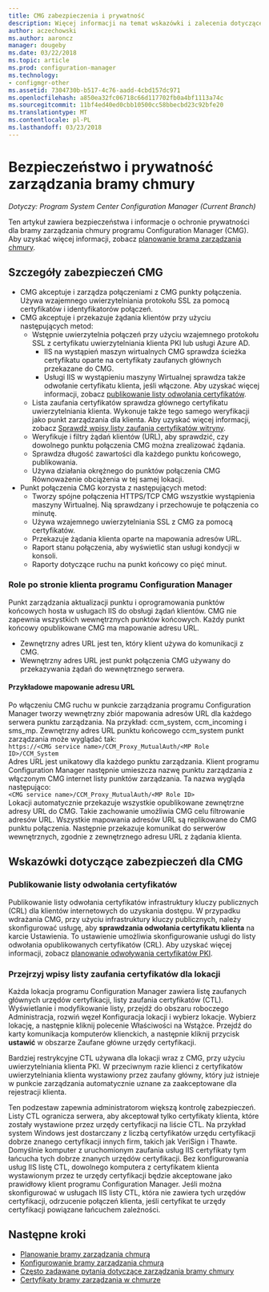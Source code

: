 ```yaml
---
title: CMG zabezpieczenia i prywatność
description: Więcej informacji na temat wskazówki i zalecenia dotyczące zabezpieczeń i prywatności z bramą zarządzania w chmurze.
author: aczechowski
ms.author: aaroncz
manager: dougeby
ms.date: 03/22/2018
ms.topic: article
ms.prod: configuration-manager
ms.technology:
- configmgr-other
ms.assetid: 7304730b-b517-4c76-aadd-4cbd157dc971
ms.openlocfilehash: a850ea32fc06718c66d117702fb0a4bf1113a74c
ms.sourcegitcommit: 11bf4ed40ed0cbb10500cc58bbecbd23c92bfe20
ms.translationtype: MT
ms.contentlocale: pl-PL
ms.lasthandoff: 03/23/2018
---
```

# <a name="security-and-privacy-for-the-cloud-management-gateway"></a>Bezpieczeństwo i prywatność zarządzania bramy chmury

*Dotyczy: Program System Center Configuration Manager (Current Branch)*

Ten artykuł zawiera bezpieczeństwa i informacje o ochronie prywatności dla bramy zarządzania chmury programu Configuration Manager (CMG). Aby uzyskać więcej informacji, zobacz [planowanie brama zarządzania chmury](/sccm/core/clients/manage/cmg/plan-cloud-management-gateway).

## <a name="cmg-security-details"></a>Szczegóły zabezpieczeń CMG
- CMG akceptuje i zarządza połączeniami z CMG punkty połączenia. Używa wzajemnego uwierzytelniania protokołu SSL za pomocą certyfikatów i identyfikatorów połączeń.
- CMG akceptuje i przekazuje żądania klientów przy użyciu następujących metod:
    - Wstępnie uwierzytelnia połączeń przy użyciu wzajemnego protokołu SSL z certyfikatu uwierzytelniania klienta PKI lub usługi Azure AD. 
      - IIS na wystąpień maszyn wirtualnych CMG sprawdza ścieżka certyfikatu oparte na certyfikaty zaufanych głównych przekazane do CMG.
      - Usługi IIS w wystąpieniu maszyny Wirtualnej sprawdza także odwołanie certyfikatu klienta, jeśli włączone. Aby uzyskać więcej informacji, zobacz [publikowanie listy odwołania certyfikatów](#bkmk_crl).
    - Lista zaufania certyfikatów sprawdza głównego certyfikatu uwierzytelniania klienta. Wykonuje także tego samego weryfikacji jako punkt zarządzania dla klienta. Aby uzyskać więcej informacji, zobacz [Sprawdź wpisy listy zaufania certyfikatów witryny](#bkmk_ctl).
    - Weryfikuje i filtry żądań klientów (URL), aby sprawdzić, czy dowolnego punktu połączenia CMG można zrealizować żądania.  
    - Sprawdza długość zawartości dla każdego punktu końcowego, publikowania.
    - Używa działania okrężnego do punktów połączenia CMG Równoważenie obciążenia w tej samej lokacji.
- Punkt połączenia CMG korzysta z następujących metod:
    - Tworzy spójne połączenia HTTPS/TCP CMG wszystkie wystąpienia maszyny Wirtualnej. Nią sprawdzany i przechowuje te połączenia co minutę.
    - Używa wzajemnego uwierzytelniania SSL z CMG za pomocą certyfikatów.
    - Przekazuje żądania klienta oparte na mapowania adresów URL.
    - Raport stanu połączenia, aby wyświetlić stan usługi kondycji w konsoli.
    - Raporty dotyczące ruchu na punkt końcowy co pięć minut.

### <a name="configuration-manager-client-facing-roles"></a>Role po stronie klienta programu Configuration Manager
Punkt zarządzania aktualizacji punktu i oprogramowania punktów końcowych hosta w usługach IIS do obsługi żądań klientów. CMG nie zapewnia wszystkich wewnętrznych punktów końcowych. Każdy punkt końcowy opublikowane CMG ma mapowanie adresu URL.
  - Zewnętrzny adres URL jest ten, który klient używa do komunikacji z CMG.
  - Wewnętrzny adres URL jest punkt połączenia CMG używany do przekazywania żądań do wewnętrznego serwera.

#### <a name="url-mapping-example"></a>Przykładowe mapowanie adresu URL
Po włączeniu CMG ruchu w punkcie zarządzania programu Configuration Manager tworzy wewnętrzny zbiór mapowania adresów URL dla każdego serwera punktu zarządzania. Na przykład: ccm_system, ccm_incoming i sms_mp. Zewnętrzny adres URL punktu końcowego ccm_system punkt zarządzania może wyglądać tak:  
`https://<CMG service name>/CCM_Proxy_MutualAuth/<MP Role ID>/CCM_System`  
Adres URL jest unikatowy dla każdego punktu zarządzania. Klient programu Configuration Manager następnie umieszcza nazwę punktu zarządzania z włączonym CMG internet listy punktów zarządzania. Ta nazwa wygląda następująco:  
`<CMG service name>/CCM_Proxy_MutualAuth/<MP Role ID>`  
Lokacji automatycznie przekazuje wszystkie opublikowane zewnętrzne adresy URL do CMG. Takie zachowanie umożliwia CMG celu filtrowanie adresów URL. Wszystkie mapowania adresów URL są replikowane do CMG punktu połączenia. Następnie przekazuje komunikat do serwerów wewnętrznych, zgodnie z zewnętrznego adresu URL z żądania klienta.



## <a name="security-guidance-for-cmg"></a>Wskazówki dotyczące zabezpieczeń dla CMG


<a name="bkmk_crl"></a>

### <a name="publish-the-certificate-revocation-list"></a>Publikowanie listy odwołania certyfikatów

Publikowanie listy odwołania certyfikatów infrastruktury kluczy publicznych (CRL) dla klientów internetowych do uzyskania dostępu. W przypadku wdrażania CMG, przy użyciu infrastruktury kluczy publicznych, należy skonfigurować usługę, aby **sprawdzania odwołania certyfikatu klienta** na karcie Ustawienia. To ustawienie umożliwia skonfigurowanie usługi do listy odwołania opublikowanych certyfikatów (CRL). Aby uzyskać więcej informacji, zobacz [planowanie odwoływania certyfikatów PKI](/sccm/core/plan-design/security/plan-for-security#BKMK_PlanningForCRLs).



<a name="bkmk_ctl"></a>

### <a name="review-entries-in-the-sites-certificate-trust-list"></a>Przejrzyj wpisy listy zaufania certyfikatów dla lokacji
<!--503739-->
Każda lokacja programu Configuration Manager zawiera listę zaufanych głównych urzędów certyfikacji, listy zaufania certyfikatów (CTL). Wyświetlanie i modyfikowanie listy, przejdź do obszaru roboczego Administracja, rozwiń węzeł Konfiguracja lokacji i wybierz lokacje. Wybierz lokację, a następnie kliknij polecenie Właściwości na Wstążce. Przejdź do karty komunikacja komputerów klienckich, a następnie kliknij przycisk **ustawić** w obszarze Zaufane główne urzędy certyfikacji.
 
Bardziej restrykcyjne CTL używana dla lokacji wraz z CMG, przy użyciu uwierzytelniania klienta PKI. W przeciwnym razie klienci z certyfikatów uwierzytelniania klienta wystawiony przez zaufany główny, który już istnieje w punkcie zarządzania automatycznie uznane za zaakceptowane dla rejestracji klienta.

Ten podzestaw zapewnia administratorom większą kontrolę zabezpieczeń. Listy CTL ogranicza serwera, aby akceptował tylko certyfikaty klienta, które zostały wystawione przez urzędy certyfikacji na liście CTL. Na przykład system Windows jest dostarczany z liczbą certyfikatów urzędu certyfikacji dobrze znanego certyfikacji innych firm, takich jak VeriSign i Thawte. Domyślnie komputer z uruchomionym zaufania usług IIS certyfikaty tym łańcucha tych dobrze znanych urzędów certyfikacji. Bez konfigurowania usług IIS listę CTL, dowolnego komputera z certyfikatem klienta wystawionym przez te urzędy certyfikacji będzie akceptowane jako prawidłowy klient programu Configuration Manager. Jeśli można skonfigurować w usługach IIS listy CTL, która nie zawiera tych urzędów certyfikacji, odrzucenie połączeń klienta, jeśli certyfikat te urzędy certyfikacji powiązane łańcuchem zależności. 


<!--486209-->


<!-- ## Privacy information for CMG -->


## <a name="next-steps"></a>Następne kroki

- [Planowanie bramy zarządzania chmurą](/sccm/core/clients/manage/cmg/plan-cloud-management-gateway)
- [Konfigurowanie bramy zarządzania chmurą](/sccm/core/clients/manage/cmg/setup-cloud-management-gateway)
- [Często zadawane pytania dotyczące zarządzania bramy chmury](/sccm/core/clients/manage/cmg/cloud-management-gateway-faq)
- [Certyfikaty bramy zarządzania w chmurze](/sccm/core/clients/manage/cmg/certificates-for-cloud-management-gateway)
